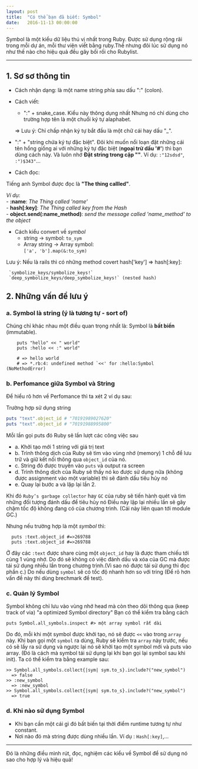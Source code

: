 ```yaml
---
layout: post
title:  "Có thể bạn đã biết: Symbol"
date:   2016-11-13 00:00:00
---
```


   Symbol là một kiểu dữ liệu thú vị nhất trong Ruby. Được sử dụng rộng rãi trong mỗi dự án, mỗi thư viện viết bằng ruby.Thế nhưng đôi lúc sử dụng nó như thế nào cho hiệu quả đều gây bối rối cho Rubylist.

---

## 1. Sơ sơ thông tin
 - Cách nhận dạng: là một name string phía sau dấu ":" (colon).
 - Cách viết:
   + ":" + snake_case.
   Kiểu này thông dụng nhất Nhưng nó chỉ dùng cho trường hợp tên là một chuổi  ký tự alaphabet.
   
    => Lưu ý: Chỉ chấp nhận ký tự bắt đầu là một chữ cái hay dấu "_".
 
  + ":" + "string chứa ký tự đặc biệt".
Đôi khi muốn nổi loạn đặt những cái tên hổng giống ai với những ký tự đặc biệt (**ngoại trừ dấu '#'**) thì bạn dùng cách này. Và luôn nhớ **Đặt string trong cặp ""**.
  Ví dụ: `:"12sdsd"`, `:")$343"`... 
 - Cách đọc: 
 
 Tiếng anh Symbol được đọc là **"The thing callled"**.
   
   *Ví dụ*:  
     - **:name**: *The Thing called 'name'*  
     - **hash[:key]**: *The Thing called key from the Hash*  
     - **object.send(:name_method)**: *send the message called 'name_method' to the object*
- Cách kiểu convert về *symbol*  
  + string -> symbol: `to_sym`
  + Array string -> Array symbol:  
   `['a', 'b'].map(&:to_sym)`
   
 Lưu ý: Nếu là rails thì có những method covert hash['key'] => hash[:key]:  
  
     `symbolize_keys/symbolize_keys!`
     `deep_symbolize_keys/deep_symbolize_keys!` (nested hash)


## 2. Những vấn đề lưu ý

### a. Symbol là string (ý là tương tự - sort of)
Chúng chỉ khác nhau một điều quan trọng nhất là: Symbol là **bất biến** (immutable).

```
    puts "hello" << " world"
    puts :hello << :" world" 
 
    # => hello world
    # => *.rb:4: undefined method `<<' for :hello:Symbol (NoMethodError)
```

### b. Perfomance giữa Symbol và String

Để hiểu rõ hơn về Perfomance thì ta xét 2 ví dụ sau: 

Trường hợp sử dụng string
```ruby  
puts "text".object_id # "70191989027620"
puts "text".object_id # "70191988995800"
```


Mỗi lần gọi puts đó Ruby sẽ lần lượt các công việc sau

- a. Khởi tạo mới 1 string với giá trị  text
- b. Trình thông dịch của Ruby sẽ tìm vào vùng nhớ (memory) 1 chỗ để lưu trữ và giữ kết nối thông qua `object_id` của nó.
- c. String đó được truyền vào `puts` và output ra screen
- d. Trình thông dịch của Ruby sẽ thấy nó ko được sử dụng nữa (không được assignment vào một variable) thì sẽ đánh dấu tiêu hủy nó
- e. Quay lại bước a và lặp lại lần 2.

Khi đó `Ruby’s garbage collector` hay `GC` của ruby sẽ tiến hành quét và tìm những đối tượng đánh dấu để tiêu hủy nó
Điều này lặp lại nhiều lần sẽ gây chậm tốc độ không đang có của chương trình. (Cái này liên quan tới module GC.)

Nhưng nếu trường hợp là một *symbol* thì:

```
  puts :text.object_id #=>269788
  puts :text.object_id #=>269788
```
Ở đây các `:text` được share cùng một `object_id` hay là được tham chiếu tới cùng 1 vùng nhớ. Do đó sẽ không có việc đánh dấu và xóa của GC mà được tái sử dụng nhiều lần trong chương trình.(Vì sao nó được tái sử dụng thì đọc phần c.)
Do nếu dùng `symbol` sẽ có tốc độ nhanh hơn so với tring
(Để rõ hơn vấn đề này thì dùng brechmark để test).

### c. Quản lý Symbol
 
Symbol không chỉ lưu vào vùng nhớ head mà còn theo dõi thông qua (keep track of via) "a optimized Symbol directory"
Bạn có thể kiểm tra bằng cách

`puts Symbol.all_symbols.inspect #> một array symbol rất dài`

Do đó, mỗi khi một symbol được khởi tạo, nó sẽ được `<<` vào trong `array` này.
Khi bạn gọi một `symbol` ra dùng, Ruby sẽ kiểm tra `array` này trước, nếu có sẽ lấy ra sử dụng và ngược lại nó sẽ khởi tạo một symbol mới và puts vào array.
(Đó là cách mà symbol tái sử dụng lại khi bạn gọi lại symbol sau khi init).
Ta có thể kiểm tra bằng example sau:

```
>> Symbol.all_symbols.collect{|sym| sym.to_s}.include?("new_symbol")
  => false
>> :new_symbol
  => :new_symbol
>> Symbol.all_symbols.collect{|sym| sym.to_s}.include?("new_symbol")
  => true
```

### d. Khi nào sử dụng Symbol
 - Khi bạn cần một cái gì đó bất biến tại thời điểm runtime tương tự như constant.
 - Nơi nào đó mà string được dùng nhiều lần.
Ví dụ : `Hash[:key]`,...  

---
Đó là những điều mình rút, đọc, nghiệm các kiểu về Symbol để sử dụng nó sao cho hợp lý và hiệu quả!